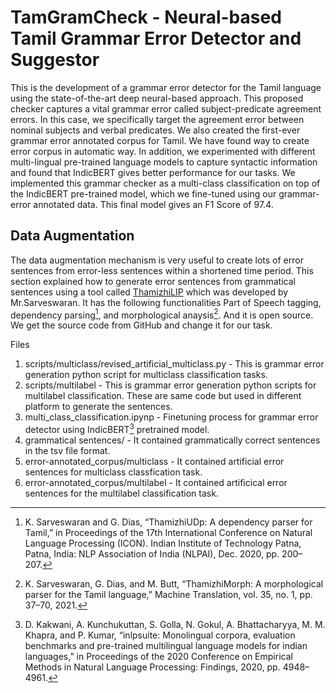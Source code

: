 # TamGramCheck - Neural-based Tamil Grammar Error Detector and Suggestor

This is the development of a grammar error detector for the Tamil language using the state-of-the-art deep neural-based approach. This proposed checker captures a vital grammar error called subject-predicate agreement errors. In this case, we specifically target the agreement error between nominal subjects and verbal predicates. We also created the first-ever grammar error annotated corpus for Tamil. We have found way to create error corpus in automatic way. In addition, we experimented with different multi-lingual pre-trained language models to capture syntactic information and found that IndicBERT gives better performance for our tasks. We implemented this grammar checker as a multi-class classification on top of the IndicBERT pre-trained model, which we fine-tuned using our grammar-error annotated data. This final model gives an F1 Score of 97.4.

## Data Augmentation 
The data augmentation mechanism is very useful to create lots of error sentences from error-less sentences within a shortened time period. This section explained how to generate error sentences from grammatical sentences using a tool called [ThamizhiLIP](https://sarves.github.io/thamizhilip/) which was developed by Mr.Sarveswaran. It has the following functionalities Part of Speech tagging, dependency parsing[^1], and morphological anaysis[^2]. And it is open source. We get the source code from GitHub and change it for our task.

Files 
1. scripts/multiclass/revised_artificial_multiclass.py - This is grammar error generation python script for multiclass classification tasks. 
2. scripts/multilabel - This is grammar error generation python scripts for multilabel classification. These are same code but used in different platform to generate the sentences.
4. multi_class_classification.ipynp - Finetuning process for grammar error detector using IndicBERT[^3] pretrained model.
5. grammatical sentences/ - It contained grammatically correct sentences in the tsv file format.
6. error-annotated_corpus/multiclass - It contained artificial error sentences for multiclass classfication task.
7. error-annotated_corpus/multilabel - It contained artificical error sentences for the multilabel classification task.

[^1]: K. Sarveswaran and G. Dias, “ThamizhiUDp: A dependency parser for Tamil,” in Proceedings of the 17th International Conference on Natural Language
Processing (ICON). Indian Institute of Technology Patna, Patna, India: NLP Association of India (NLPAI), Dec. 2020, pp. 200–207.
[^2]: K. Sarveswaran, G. Dias, and M. Butt, “ThamizhiMorph: A morphological parser for the Tamil language,” Machine Translation, vol. 35, no. 1, pp. 37–70, 2021.
[^3]:D. Kakwani, A. Kunchukuttan, S. Golla, N. Gokul, A. Bhattacharyya, M. M. Khapra, and P. Kumar, “inlpsuite: Monolingual corpora, evaluation benchmarks and pre-trained multilingual language models for indian languages,” in Proceedings of the 2020 Conference on Empirical Methods in Natural Language Processing: Findings, 2020, pp. 4948–4961.
